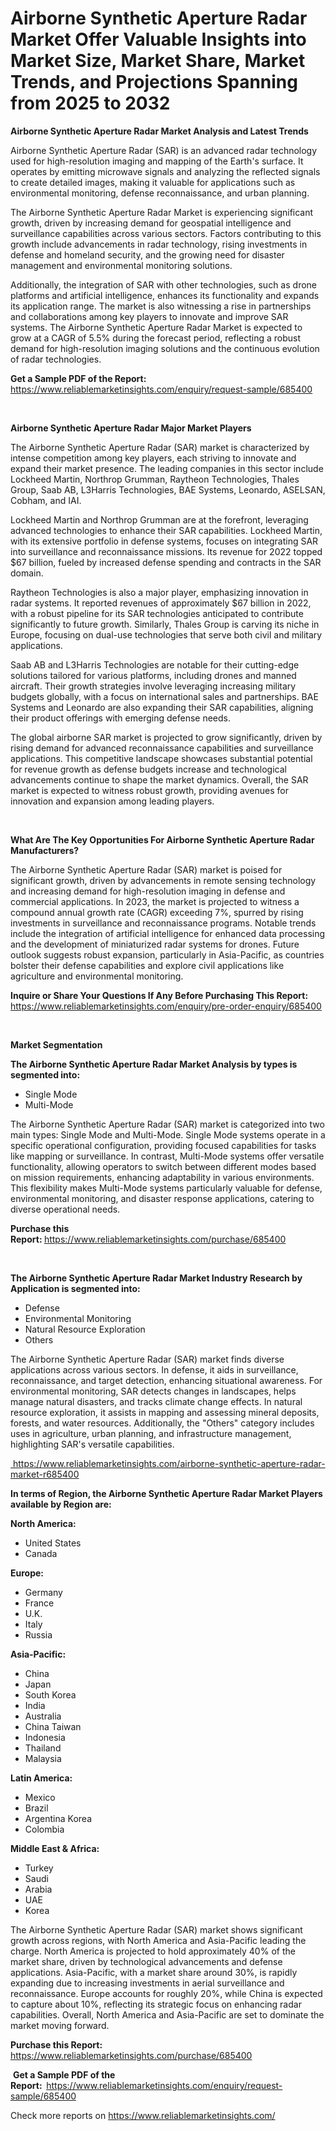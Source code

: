 <p><h1>Airborne Synthetic Aperture Radar Market Offer Valuable Insights into Market Size, Market Share, Market Trends, and Projections Spanning from 2025 to 2032</h1></p><p><strong>Airborne Synthetic Aperture Radar Market Analysis and Latest Trends</strong></p>
<p><p>Airborne Synthetic Aperture Radar (SAR) is an advanced radar technology used for high-resolution imaging and mapping of the Earth's surface. It operates by emitting microwave signals and analyzing the reflected signals to create detailed images, making it valuable for applications such as environmental monitoring, defense reconnaissance, and urban planning.</p><p>The Airborne Synthetic Aperture Radar Market is experiencing significant growth, driven by increasing demand for geospatial intelligence and surveillance capabilities across various sectors. Factors contributing to this growth include advancements in radar technology, rising investments in defense and homeland security, and the growing need for disaster management and environmental monitoring solutions. </p><p>Additionally, the integration of SAR with other technologies, such as drone platforms and artificial intelligence, enhances its functionality and expands its application range. The market is also witnessing a rise in partnerships and collaborations among key players to innovate and improve SAR systems. The Airborne Synthetic Aperture Radar Market is expected to grow at a CAGR of 5.5% during the forecast period, reflecting a robust demand for high-resolution imaging solutions and the continuous evolution of radar technologies.</p></p>
<p><strong>Get a Sample PDF of the Report:&nbsp;</strong> <a href="https://www.reliablemarketinsights.com/enquiry/request-sample/685400?utm_campaign=2441&utm_medium=2&utm_source=Github&utm_content=ia&utm_term=27032025&utm_id=airborne-synthetic-aperture-radar">https://www.reliablemarketinsights.com/enquiry/request-sample/685400</a></p>
<p>&nbsp;</p>
<p><strong>Airborne Synthetic Aperture Radar Major Market Players</strong></p>
<p><p>The Airborne Synthetic Aperture Radar (SAR) market is characterized by intense competition among key players, each striving to innovate and expand their market presence. The leading companies in this sector include Lockheed Martin, Northrop Grumman, Raytheon Technologies, Thales Group, Saab AB, L3Harris Technologies, BAE Systems, Leonardo, ASELSAN, Cobham, and IAI.</p><p>Lockheed Martin and Northrop Grumman are at the forefront, leveraging advanced technologies to enhance their SAR capabilities. Lockheed Martin, with its extensive portfolio in defense systems, focuses on integrating SAR into surveillance and reconnaissance missions. Its revenue for 2022 topped $67 billion, fueled by increased defense spending and contracts in the SAR domain.</p><p>Raytheon Technologies is also a major player, emphasizing innovation in radar systems. It reported revenues of approximately $67 billion in 2022, with a robust pipeline for its SAR technologies anticipated to contribute significantly to future growth. Similarly, Thales Group is carving its niche in Europe, focusing on dual-use technologies that serve both civil and military applications.</p><p>Saab AB and L3Harris Technologies are notable for their cutting-edge solutions tailored for various platforms, including drones and manned aircraft. Their growth strategies involve leveraging increasing military budgets globally, with a focus on international sales and partnerships. BAE Systems and Leonardo are also expanding their SAR capabilities, aligning their product offerings with emerging defense needs.</p><p>The global airborne SAR market is projected to grow significantly, driven by rising demand for advanced reconnaissance capabilities and surveillance applications. This competitive landscape showcases substantial potential for revenue growth as defense budgets increase and technological advancements continue to shape the market dynamics. Overall, the SAR market is expected to witness robust growth, providing avenues for innovation and expansion among leading players.</p></p>
<p>&nbsp;</p>
<p><strong>What Are The Key Opportunities For Airborne Synthetic Aperture Radar Manufacturers?</strong></p>
<p><p>The Airborne Synthetic Aperture Radar (SAR) market is poised for significant growth, driven by advancements in remote sensing technology and increasing demand for high-resolution imaging in defense and commercial applications. In 2023, the market is projected to witness a compound annual growth rate (CAGR) exceeding 7%, spurred by rising investments in surveillance and reconnaissance programs. Notable trends include the integration of artificial intelligence for enhanced data processing and the development of miniaturized radar systems for drones. Future outlook suggests robust expansion, particularly in Asia-Pacific, as countries bolster their defense capabilities and explore civil applications like agriculture and environmental monitoring.</p></p>
<p><strong>Inquire or Share Your Questions If Any Before Purchasing This Report:</strong> <a href="https://www.reliablemarketinsights.com/enquiry/pre-order-enquiry/685400?utm_campaign=2441&utm_medium=2&utm_source=Github&utm_content=ia&utm_term=27032025&utm_id=airborne-synthetic-aperture-radar">https://www.reliablemarketinsights.com/enquiry/pre-order-enquiry/685400</a></p>
<p>&nbsp;</p>
<p><strong>Market Segmentation</strong></p>
<p><strong>The Airborne Synthetic Aperture Radar Market Analysis by types is segmented into:</strong></p>
<p><ul><li>Single Mode</li><li>Multi-Mode</li></ul></p>
<p><p>The Airborne Synthetic Aperture Radar (SAR) market is categorized into two main types: Single Mode and Multi-Mode. Single Mode systems operate in a specific operational configuration, providing focused capabilities for tasks like mapping or surveillance. In contrast, Multi-Mode systems offer versatile functionality, allowing operators to switch between different modes based on mission requirements, enhancing adaptability in various environments. This flexibility makes Multi-Mode systems particularly valuable for defense, environmental monitoring, and disaster response applications, catering to diverse operational needs.</p></p>
<p><strong>Purchase this Report:&nbsp;</strong><a href="https://www.reliablemarketinsights.com/purchase/685400?utm_campaign=2441&utm_medium=2&utm_source=Github&utm_content=ia&utm_term=27032025&utm_id=airborne-synthetic-aperture-radar">https://www.reliablemarketinsights.com/purchase/685400</a></p>
<p>&nbsp;</p>
<p><strong>The Airborne Synthetic Aperture Radar Market Industry Research by Application is segmented into:</strong></p>
<p><ul><li>Defense</li><li>Environmental Monitoring</li><li>Natural Resource Exploration</li><li>Others</li></ul></p>
<p><p>The Airborne Synthetic Aperture Radar (SAR) market finds diverse applications across various sectors. In defense, it aids in surveillance, reconnaissance, and target detection, enhancing situational awareness. For environmental monitoring, SAR detects changes in landscapes, helps manage natural disasters, and tracks climate change effects. In natural resource exploration, it assists in mapping and assessing mineral deposits, forests, and water resources. Additionally, the "Others" category includes uses in agriculture, urban planning, and infrastructure management, highlighting SAR's versatile capabilities.</p></p>
<p><a href="https://www.reliablemarketinsights.com/airborne-synthetic-aperture-radar-market-r685400?utm_campaign=2441&utm_medium=2&utm_source=Github&utm_content=ia&utm_term=27032025&utm_id=airborne-synthetic-aperture-radar">&nbsp;https://www.reliablemarketinsights.com/airborne-synthetic-aperture-radar-market-r685400</a></p>
<p><strong>In terms of Region, the Airborne Synthetic Aperture Radar Market Players available by Region are:</strong></p>
<p>
    <p> <strong> North America: </strong>
        <ul>
            <li>United States</li>
            <li>Canada</li>
        </ul>
        </p> 
    <p> <strong> Europe: </strong>
        <ul>
            <li>Germany</li>
            <li>France</li>
            <li>U.K.</li>
            <li>Italy</li>
            <li>Russia</li>
        </ul>
        </p> 
    <p> <strong> Asia-Pacific: </strong>
        <ul>
            <li>China</li>
            <li>Japan</li>
            <li>South Korea</li>
            <li>India</li>
            <li>Australia</li>
            <li>China Taiwan</li>
            <li>Indonesia</li>
            <li>Thailand</li>
            <li>Malaysia</li>
        </ul>
        </p> 
    <p> <strong> Latin America: </strong>
        <ul>
            <li>Mexico</li>
            <li>Brazil</li>
            <li>Argentina Korea</li>
            <li>Colombia</li>
        </ul>
        </p> 
    <p> <strong> Middle East & Africa: </strong>
        <ul>
            <li>Turkey</li>
            <li>Saudi</li>
            <li>Arabia</li>
            <li>UAE</li>
            <li>Korea</li>
        </ul>
    </p>
    </p>
<p><p>The Airborne Synthetic Aperture Radar (SAR) market shows significant growth across regions, with North America and Asia-Pacific leading the charge. North America is projected to hold approximately 40% of the market share, driven by technological advancements and defense applications. Asia-Pacific, with a market share around 30%, is rapidly expanding due to increasing investments in aerial surveillance and reconnaissance. Europe accounts for roughly 20%, while China is expected to capture about 10%, reflecting its strategic focus on enhancing radar capabilities. Overall, North America and Asia-Pacific are set to dominate the market moving forward.</p></p>
<p><strong>Purchase this Report: </strong><a href="https://www.reliablemarketinsights.com/purchase/685400?utm_campaign=2441&utm_medium=2&utm_source=Github&utm_content=ia&utm_term=27032025&utm_id=airborne-synthetic-aperture-radar">https://www.reliablemarketinsights.com/purchase/685400</a></p>
<p>&nbsp;<strong>Get a Sample PDF of the Report:&nbsp;&nbsp;</strong><a href="https://www.reliablemarketinsights.com/enquiry/request-sample/685400?utm_campaign=2441&utm_medium=2&utm_source=Github&utm_content=ia&utm_term=27032025&utm_id=airborne-synthetic-aperture-radar">https://www.reliablemarketinsights.com/enquiry/request-sample/685400</a></p>
<p><strong></strong></p>
<p>Check more reports on <a href="https://www.reliablemarketinsights.com/?utm_campaign=2441&utm_medium=2&utm_source=Github&utm_content=ia&utm_term=27032025&utm_id=airborne-synthetic-aperture-radar">https://www.reliablemarketinsights.com/</a></p>
